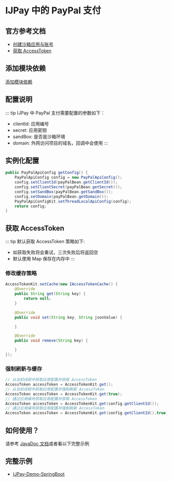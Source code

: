 # IJPay 中的 PayPal 支付

## 官方参考文档

- [创建沙箱应用与账号](https://developer.paypal.com/docs/api/overview/#create-sandbox-accounts)
- [获取 AccessToken](https://developer.paypal.com/docs/api/overview/#get-an-access-token)


## 添加模块依赖

[添加模块依赖](../maven.md)

## 配置说明 

::: tip IJPay 中 PayPal 支付需要配置的参数如下：
- clientId: 应用编号
- secret: 应用密钥 
- sandBox: 是否是沙箱环境
- domain: 外网访问项目的域名，回调中会使用
:::

## 实例化配置

```java {}
public PayPalApiConfig getConfig() {
    PayPalApiConfig config = new PayPalApiConfig();
    config.setClientId(payPalBean.getClientId());
    config.setClientSecret(payPalBean.getSecret());
    config.setSandBox(payPalBean.getSandBox());
    config.setDomain(payPalBean.getDomain());
    PayPalApiConfigKit.setThreadLocalApiConfig(config);
    return config;
}
```
## 获取 AccessToken 

::: tip 默认获取 AccessToken 策略如下:
- 如获取失败将会重试，三次失败后将返回空
- 默认使用 Map 保存在内存中
:::

### 修改缓存策略

```java {}
AccessTokenKit.setCache(new IAccessTokenCache() {
    @Override
    public String get(String key) {
        return null;
    }

    @Override
    public void set(String key, String jsonValue) {

    }

    @Override
    public void remove(String key) {

    }
});
```

### 强制刷新与缓存 

```java {}  
// 从当前线程中获取应用配置并获取 AccessToken
AccessToken accessToken = AccessTokenKit.get(); 
// 从当前线程中获取应用配置并强制刷新 AccessToken
AccessToken accessToken = AccessTokenKit.get(true);
// 通过应用编号获取应用配置并获取 AccessToken
AccessToken accessToken = AccessTokenKit.get(config.getClientId());
// 通过应用编号获取应用配置并强制刷新 AccessToken 
AccessToken accessToken = AccessTokenKit.get(config.getClientId(),true); 
```

## 如何使用？

请参考 [JavaDoc 文档](https://apidoc.gitee.com/javen205/IJPay)或者看以下完整示例

## 完整示例
 
- [IJPay-Demo-SpringBoot](https://gitee.com/javen205/IJPay/tree/master/IJPay-Demo-SpringBoot)



